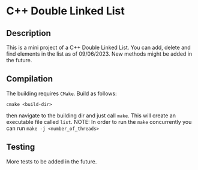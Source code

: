 # C++ Double Linked List

## Description
This is a mini project of a C++ Double Linked List. You can add, delete and find elements in the list as of 09/06/2023. New methods might be added in the future.

## Compilation
The building requires `CMake`. Build as follows:
```
cmake <build-dir>
```
then navigate to the building dir and just call `make`. This will create an executable file called `list`.
NOTE: In order to run the `make` concurrently you can run `make -j <number_of_threads>`

## Testing
More tests to be added in the future.